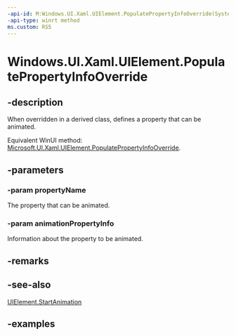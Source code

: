 ```yaml
---
-api-id: M:Windows.UI.Xaml.UIElement.PopulatePropertyInfoOverride(System.String,Windows.UI.Composition.AnimationPropertyInfo)
-api-type: winrt method
ms.custom: RS5
---
```


<!-- Method syntax.
virtual protected void UIElement.PopulatePropertyInfoOverride(String propertyName, AnimationPropertyInfo animationPropertyInfo)
-->

# Windows.UI.Xaml.UIElement.PopulatePropertyInfoOverride

## -description

When overridden in a derived class, defines a property that can be animated.

Equivalent WinUI method: [Microsoft.UI.Xaml.UIElement.PopulatePropertyInfoOverride](/windows/winui/api/microsoft.ui.xaml.uielement.populatepropertyinfooverride).

## -parameters
### -param propertyName

The property that can be animated.

### -param animationPropertyInfo

Information about the property to be animated.

## -remarks

## -see-also

[UIElement.StartAnimation](uielement_startanimation_1375408558.md)

## -examples

